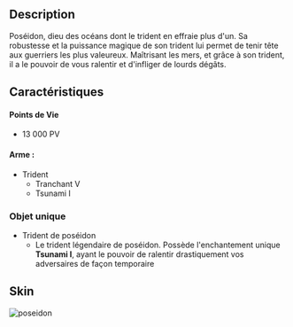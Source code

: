 ## Description 
Poséidon, dieu des océans dont le trident en effraie plus d'un. Sa robustesse et la puissance magique de son trident lui permet de tenir tête aux guerriers les plus valeureux. Maîtrisant les mers, et grâce à son trident, il a le pouvoir de vous ralentir et d'infliger de lourds dégâts.

## Caractéristiques

#### __Points de Vie__
+ 13 000 PV

#### __Arme :__
+ Trident 
  - Tranchant V
  - Tsunami I

### Objet unique 
+ Trident de poséidon
  - Le trident légendaire de poséidon. Possède l'enchantement unique __Tsunami I__, ayant le pouvoir de ralentir drastiquement vos adversaires de façon temporaire

## Skin

![poseidon](https://raw.githubusercontent.com/HisteriaMC/histeria-wiki/main/.assets/boss/poseidon.png)
